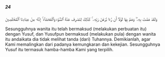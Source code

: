 ##### 24

<span class="ayah">وَلَقَدْ هَمَّتْ بِهِۦ ۖ وَهَمَّ بِهَا لَوْلَآ أَن رَّءَا بُرْهَٰنَ رَبِّهِۦ ۚ كَذَٰلِكَ لِنَصْرِفَ عَنْهُ ٱلسُّوٓءَ وَٱلْفَحْشَآءَ ۚ إِنَّهُۥ مِنْ عِبَادِنَا ٱلْمُخْلَصِينَ</span>

<span class="ayah_translation">Sesungguhnya wanita itu telah bermaksud (melakukan perbuatan itu) dengan Yusuf, dan Yusufpun bermaksud (melakukan pula) dengan wanita itu andaikata dia tidak melihat tanda (dari) Tuhannya. Demikianlah, agar Kami memalingkan dari padanya kemungkaran dan kekejian. Sesungguhnya Yusuf itu termasuk hamba-hamba Kami yang terpilih.</span>
